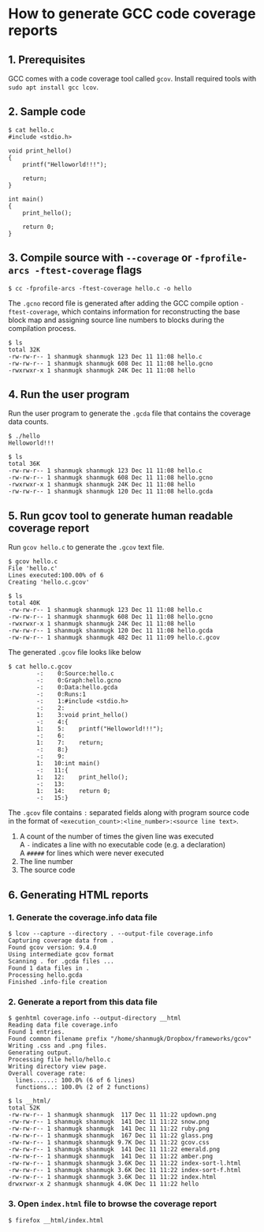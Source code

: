 # How to generate GCC code coverage reports

## 1. Prerequisites
GCC comes with a code coverage tool called `gcov`. Install required tools with `sudo apt install gcc lcov`.

## 2. Sample code
```
$ cat hello.c
#include <stdio.h>

void print_hello()
{
	printf("Helloworld!!!");

	return;
}

int main()
{
	print_hello();

	return 0;
}
```

## 3. Compile source with `--coverage` or `-fprofile-arcs -ftest-coverage` flags
```
$ cc -fprofile-arcs -ftest-coverage hello.c -o hello
```
The `.gcno` record file is generated after adding the GCC compile option `-ftest-coverage`, which contains information for reconstructing the base block map and assigning source line numbers to blocks during the compilation process.
```
$ ls
total 32K
-rw-rw-r-- 1 shanmugk shanmugk 123 Dec 11 11:08 hello.c
-rw-rw-r-- 1 shanmugk shanmugk 608 Dec 11 11:08 hello.gcno
-rwxrwxr-x 1 shanmugk shanmugk 24K Dec 11 11:08 hello
```
## 4. Run the user program
Run the user program to generate the `.gcda` file that contains the coverage data counts.
```
$ ./hello 
Helloworld!!!
```
```
$ ls
total 36K
-rw-rw-r-- 1 shanmugk shanmugk 123 Dec 11 11:08 hello.c
-rw-rw-r-- 1 shanmugk shanmugk 608 Dec 11 11:08 hello.gcno
-rwxrwxr-x 1 shanmugk shanmugk 24K Dec 11 11:08 hello
-rw-rw-r-- 1 shanmugk shanmugk 120 Dec 11 11:08 hello.gcda
```

## 5. Run gcov tool to generate human readable coverage report
Run `gcov hello.c` to generate the `.gcov` text file.
```
$ gcov hello.c 
File 'hello.c'
Lines executed:100.00% of 6
Creating 'hello.c.gcov'
```
```
$ ls
total 40K
-rw-rw-r-- 1 shanmugk shanmugk 123 Dec 11 11:08 hello.c
-rw-rw-r-- 1 shanmugk shanmugk 608 Dec 11 11:08 hello.gcno
-rwxrwxr-x 1 shanmugk shanmugk 24K Dec 11 11:08 hello
-rw-rw-r-- 1 shanmugk shanmugk 120 Dec 11 11:08 hello.gcda
-rw-rw-r-- 1 shanmugk shanmugk 482 Dec 11 11:09 hello.c.gcov
```
The generated `.gcov` file looks like below
```
$ cat hello.c.gcov 
        -:    0:Source:hello.c
        -:    0:Graph:hello.gcno
        -:    0:Data:hello.gcda
        -:    0:Runs:1
        -:    1:#include <stdio.h>
        -:    2:
        1:    3:void print_hello()
        -:    4:{
        1:    5:	printf("Helloworld!!!");
        -:    6:
        1:    7:	return;
        -:    8:}
        -:    9:
        1:   10:int main()
        -:   11:{
        1:   12:	print_hello();
        -:   13:
        1:   14:	return 0;
        -:   15:}
```
The `.gcov` file contains `:` separated fields along with program source code<br>
in the format of `<execution_count>:<line_number>:<source line text>`.
 1. A count of the number of times the given line was executed<br>
	A `-` indicates a line with no executable code (e.g. a declaration)<br>
	A `#####` for lines which were never executed
 2. The line number
 3. The source code

## 6. Generating HTML reports
 ### 1. Generate the coverage.info data file
```
$ lcov --capture --directory . --output-file coverage.info
Capturing coverage data from .
Found gcov version: 9.4.0
Using intermediate gcov format
Scanning . for .gcda files ...
Found 1 data files in .
Processing hello.gcda
Finished .info-file creation
```
 ### 2. Generate a report from this data file
```
$ genhtml coverage.info --output-directory __html
Reading data file coverage.info
Found 1 entries.
Found common filename prefix "/home/shanmugk/Dropbox/frameworks/gcov"
Writing .css and .png files.
Generating output.
Processing file hello/hello.c
Writing directory view page.
Overall coverage rate:
  lines......: 100.0% (6 of 6 lines)
  functions..: 100.0% (2 of 2 functions)
```
```
$ ls __html/
total 52K
-rw-rw-r-- 1 shanmugk shanmugk  117 Dec 11 11:22 updown.png
-rw-rw-r-- 1 shanmugk shanmugk  141 Dec 11 11:22 snow.png
-rw-rw-r-- 1 shanmugk shanmugk  141 Dec 11 11:22 ruby.png
-rw-rw-r-- 1 shanmugk shanmugk  167 Dec 11 11:22 glass.png
-rw-rw-r-- 1 shanmugk shanmugk 9.7K Dec 11 11:22 gcov.css
-rw-rw-r-- 1 shanmugk shanmugk  141 Dec 11 11:22 emerald.png
-rw-rw-r-- 1 shanmugk shanmugk  141 Dec 11 11:22 amber.png
-rw-rw-r-- 1 shanmugk shanmugk 3.6K Dec 11 11:22 index-sort-l.html
-rw-rw-r-- 1 shanmugk shanmugk 3.6K Dec 11 11:22 index-sort-f.html
-rw-rw-r-- 1 shanmugk shanmugk 3.6K Dec 11 11:22 index.html
drwxrwxr-x 2 shanmugk shanmugk 4.0K Dec 11 11:22 hello
```
 ### 3. Open `index.html` file to browse the coverage report
```
$ firefox __html/index.html 
```
